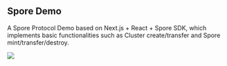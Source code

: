 ## Spore Demo

A Spore Protocol Demo based on Next.js + React + Spore SDK, which implements basic functionalities such as Cluster create/transfer and Spore mint/transfer/destroy.

![](https://github.com/ahonn/spore-demo/assets/9718515/b478387b-3dfa-49e5-89db-509467962744)
